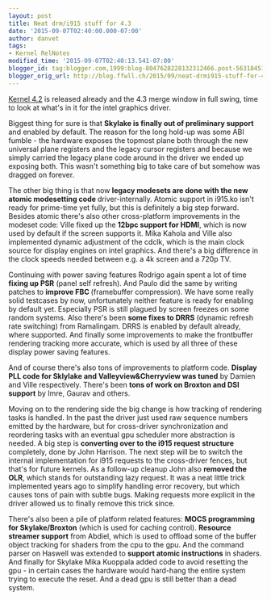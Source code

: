 ```yaml
---
layout: post
title: Neat drm/i915 stuff for 4.3
date: '2015-09-07T02:40:00.000-07:00'
author: danvet
tags:
- Kernel RelNotes
modified_time: '2015-09-07T02:40:13.541-07:00'
blogger_id: tag:blogger.com,1999:blog-8047628228132312466.post-5631845111107853206
blogger_orig_url: http://blog.ffwll.ch/2015/09/neat-drmi915-stuff-for-43.html
---
```


<a href="http://blog.ffwll.ch/2015/06/neat-drmi915-stuff-for-42.html">Kernel 4.2</a> is released already and the 4.3 merge window in full swing, time to look at what's in it for the intel graphics driver.



<a name='more'></a>



Biggest thing for sure is that <b>Skylake is finally out of preliminary support</b> and enabled by default. The reason for the long hold-up was some ABI fumble - the hardware exposes the topmost plane both through the new universal plane registers and the legacy cursor registers and because we simply carried the legacy plane code around in the driver we ended up exposing both. This wasn't something big to take care of but somehow was dragged on forever.



The other big thing is that now <b>legacy modesets are done with the new atomic modesetting code </b>driver-internally. Atomic support in i915.ko isn't ready for prime-time yet fully, but this is definitely a big step forward. Besides atomic there's also other cross-platform improvements in the modeset code: Ville fixed up the <b>12bpc support for HDMI</b>, which is now used by default if the screen supports it. Mika Kahola and Ville also implemented dynamic adjustment of the cdclk, which is the main clock source for display engines on intel graphics. And there's a big difference in the clock speeds needed between e.g. a 4k screen and a 720p TV.



Continuing with power saving features Rodrigo again spent a lot of time <b>fixing up PSR</b> (panel self refresh). And Paulo did the same by writing patches to <b>improve FBC </b>(framebuffer compression). We have some really solid testcases by now, unfortunately neither feature is ready for enabling by default yet. Especially PSR is still plagued by screen freezes on some random systems. Also there's been <b>some fixes to DRRS</b> (dynamic refresh rate switching) from Ramalingam. DRRS is enabled by default already, where supported. And finally some improvements to make the frontbuffer rendering tracking more accurate, which is used by all three of these display power saving features.



And of course there's also tons of improvements to platform code. <b>Display PLL code for Sklylake and Valleyview&amp;Cherryview was tuned</b> by Damien and Ville respectively. There's been <b>tons of work on Broxton and DSI support</b> by Imre, Gaurav and others.



Moving on to the rendering side the big change is how tracking of rendering tasks is handled. In the past the driver just used raw sequence numbers emitted by the hardware, but for cross-driver synchronization and reordering tasks with an eventual gpu scheduler more abstraction is needed. A big step is <b>converting over to the i915 request structure</b> completely, done by John Harrison. The next step will be to switch the internal implementation for i915 requests to the cross-driver fences, but that's for future kernels. As a follow-up cleanup John also <b>removed the OLR</b>, which stands for outstanding lazy request. It was a neat little trick implemented years ago to simplify handling error recovery, but which causes tons of pain with subtle bugs. Making requests more explicit in the driver allowed us to finally remove this trick since.



There's also been a pile of platform related features: <b>MOCS programming for Skylake/Broxton</b> (which is used for caching control). <b>Resource streamer support</b> from Abdiel, which is used to offload some of the buffer object tracking for shaders from the cpu to the gpu. And the command parser on Haswell was extended to <b>support atomic instructions</b> in shaders. And finally for Skylake Mika Kuoppala added code to avoid resetting the gpu - in certain cases the hardware would hard-hang the entire system trying to execute the reset. And a dead gpu is still better than a dead system.

